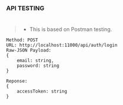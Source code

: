 ### API TESTING
#
> - This is based on Postman testing.

```plaintext
Method: POST
URL: http://localhost:11000/api/auth/login
Raw-JSON Payload:
{
    email: string,
    password: string
}

Reponse:
{
    accessToken: string
}
```
